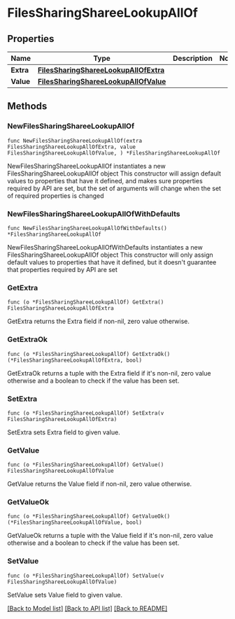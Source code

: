 # FilesSharingShareeLookupAllOf

## Properties

Name | Type | Description | Notes
------------ | ------------- | ------------- | -------------
**Extra** | [**FilesSharingShareeLookupAllOfExtra**](FilesSharingShareeLookupAllOfExtra.md) |  | 
**Value** | [**FilesSharingShareeLookupAllOfValue**](FilesSharingShareeLookupAllOfValue.md) |  | 

## Methods

### NewFilesSharingShareeLookupAllOf

`func NewFilesSharingShareeLookupAllOf(extra FilesSharingShareeLookupAllOfExtra, value FilesSharingShareeLookupAllOfValue, ) *FilesSharingShareeLookupAllOf`

NewFilesSharingShareeLookupAllOf instantiates a new FilesSharingShareeLookupAllOf object
This constructor will assign default values to properties that have it defined,
and makes sure properties required by API are set, but the set of arguments
will change when the set of required properties is changed

### NewFilesSharingShareeLookupAllOfWithDefaults

`func NewFilesSharingShareeLookupAllOfWithDefaults() *FilesSharingShareeLookupAllOf`

NewFilesSharingShareeLookupAllOfWithDefaults instantiates a new FilesSharingShareeLookupAllOf object
This constructor will only assign default values to properties that have it defined,
but it doesn't guarantee that properties required by API are set

### GetExtra

`func (o *FilesSharingShareeLookupAllOf) GetExtra() FilesSharingShareeLookupAllOfExtra`

GetExtra returns the Extra field if non-nil, zero value otherwise.

### GetExtraOk

`func (o *FilesSharingShareeLookupAllOf) GetExtraOk() (*FilesSharingShareeLookupAllOfExtra, bool)`

GetExtraOk returns a tuple with the Extra field if it's non-nil, zero value otherwise
and a boolean to check if the value has been set.

### SetExtra

`func (o *FilesSharingShareeLookupAllOf) SetExtra(v FilesSharingShareeLookupAllOfExtra)`

SetExtra sets Extra field to given value.


### GetValue

`func (o *FilesSharingShareeLookupAllOf) GetValue() FilesSharingShareeLookupAllOfValue`

GetValue returns the Value field if non-nil, zero value otherwise.

### GetValueOk

`func (o *FilesSharingShareeLookupAllOf) GetValueOk() (*FilesSharingShareeLookupAllOfValue, bool)`

GetValueOk returns a tuple with the Value field if it's non-nil, zero value otherwise
and a boolean to check if the value has been set.

### SetValue

`func (o *FilesSharingShareeLookupAllOf) SetValue(v FilesSharingShareeLookupAllOfValue)`

SetValue sets Value field to given value.



[[Back to Model list]](../README.md#documentation-for-models) [[Back to API list]](../README.md#documentation-for-api-endpoints) [[Back to README]](../README.md)


